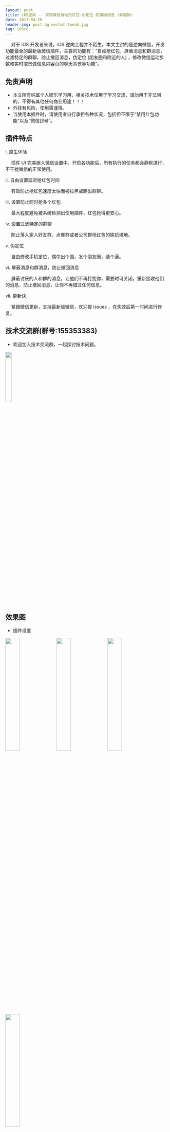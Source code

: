 ```yaml
---
layout: post
title: iOS逆向 -- 实现微信自动抢红包-伪定位-防撤回消息 (非越狱)
date: 2017-04-20
header-img: post-bg-wechat-tweak.jpg
tag: iOSre
---
```


&emsp; 对于 iOS 开发者来说，iOS 逆向工程并不陌生。本文主讲的是逆向微信，开发功能最全的最新版微信插件，主要的功能有：“自动抢红包，屏蔽消息和群消息，过滤特定的群聊，防止撤回消息，伪定位 (朋友圈和附近的人) ，修改微信运动步数和实时取景做信息内容页的聊天背景等功能”。

## 免责声明

- 本文所有纯属个人娱乐学习用，相关技术仅用于学习交流，请勿用于非法目的，不得有其他任何商业用途！！！
- 外挂有风险，使用需谨慎。
- 当使用本插件时，请使用者自行承担各种状况，包括但不限于“禁用红包功能”以及“微信封号”。

## 插件特点

i. 原生体验

&emsp; 插件 UI 完美嵌入微信设置中，开启各功能后，所有执行的任务都会静默进行，不干扰微信的正常使用。

ii. 自由设置延迟抢红包时间

&emsp; 有效防止抢红包速度太快而被拉黑或踢出群聊。

iii. 设置防止同时抢多个红包

&emsp; 最大程度避免被系统检测出使用插件，红包抢得更安心。

iv. 设置过滤特定的群聊

&emsp; 防止落入家人好友群、点餐群或者公司群抢红包的尴尬境地。

v. 伪定位 

&emsp; 自由修改手机定位，偶尔出个国，发个朋友圈，装个逼。

vi. 屏蔽消息和群消息，防止撤回消息

&emsp; 屏蔽讨厌的人和群的消息，让他们不再打扰你，需要时可关闭，重新接收他们的消息，防止撤回消息，让你不再错过任何信息。

vii. 更新快

&emsp; 紧跟微信更新，支持最新版微信，欢迎提 issues ，在失效后第一时间进行修复。

## 技术交流群(群号:155353383) 

- 欢迎加入技术交流群，一起探讨技术问题。

<img src="https://github.com/dgynfi/WeChat_tweak/raw/master/images/qq155353383.jpg" width="20%" />

## 效果图

- 插件设置

<img src="https://github.com/dgynfi/WeChat_tweak/raw/master/images/WCPlugin_settings.gif" width="30%" />&nbsp; 
<img src="https://github.com/dgynfi/WeChat_tweak/raw/master/images/WCPlugin_settings_01.png" width="30%" />&nbsp; 
<img src="https://github.com/dgynfi/WeChat_tweak/raw/master/images/WCPlugin_settings_02.png" width="30%" /> &nbsp; 
<img src="https://github.com/dgynfi/WeChat_tweak/raw/master/images/WCPlugin_settings_03.png" width="30%" />&nbsp; 

- 插件应用

<img src="https://github.com/dgynfi/WeChat_tweak/raw/master/images/WCPlugin_applying_01.gif" width="30%" />&nbsp; 
<img src="https://github.com/dgynfi/WeChat_tweak/raw/master/images/WCPlugin_applying_02.gif" width="30%" />&nbsp; 

- 伪定位

<img src="https://github.com/dgynfi/WeChat_tweak/raw/master/images/Fake_location_applying.gif" width="30%" />

- 防止撤回消息

<img src="https://github.com/dgynfi/WeChat_tweak/raw/master/images/Prevent_msg_revocation.png" width="30%" />

## 基本原理

&emsp; 在 App 启动时，通过 dyld (the dynamic link editor) 加载我们注入的动态库，从而进行 hook ，而之所以能够执行注入的动态库，是因为使用了 mobilesubstrate 库，这个库能在程序运行的时候动态加载注入的动态库，而非越狱手机里面是没有的，所以我们需要直接将这个库打包进 ipa 中，使用它的 API 实现注入。mobilesubstrate 库在我的 [github](https://github.com/dgynfi/WeChat_tweak/Dynamic%20library/dylib) 中有提供，即是 libsubstrate.dylib 。

## 打开终端

&emsp; Terminal 一般 Mac 电脑自带，打开 Terminal 执行后续操作。

<img src="https://github.com/dgynfi/WeChat_tweak/raw/master/images/Terminal.png" width="20%" />

## 安装 theos

&emsp; theos 是一个越狱开发工具包，它可以生成 iOS app 以及 tweak 等程序的框架，并提供 makefile 来编译、打包和安装。

- 从 Github 下载 theos ，进行如下操作：

```
export THEOS=/opt/theos
rm -rf $THEOS # 如果之前已经安装过 theos，请先删除，然后下载最新版
sudo git clone --recursive https://github.com/theos/theos.git $THEOS
```

&emsp; 执行命令后，显示如下：

```
Cloning into '/opt/theos'...
remote: Enumerating objects: 18, done.
remote: Counting objects: 100% (18/18), done.
remote: Compressing objects: 100% (14/14), done.
remote: Total 8802 (delta 4), reused 9 (delta 4), pack-reused 8784
Receiving objects: 100% (8802/8802), 2.20 MiB | 9.00 KiB/s, done.
Resolving deltas: 100% (5467/5467), done.
Submodule 'vendor/dm.pl' (https://github.com/theos/dm.pl.git) registered for path 'vendor/dm.pl'
Submodule 'vendor/include' (https://github.com/theos/headers.git) registered for path 'vendor/include'
Submodule 'vendor/lib' (https://github.com/theos/lib.git) registered for path 'vendor/lib'
Submodule 'vendor/logos' (https://github.com/theos/logos.git) registered for path 'vendor/logos'
Submodule 'vendor/nic' (https://github.com/theos/nic.git) registered for path 'vendor/nic'
Cloning into '/opt/theos/vendor/dm.pl'...
remote: Enumerating objects: 142, done.        
remote: Total 142 (delta 0), reused 0 (delta 0), pack-reused 142        
Receiving objects: 100% (142/142), 54.20 KiB | 9.00 KiB/s, done.
Resolving deltas: 100% (72/72), done.
...
...
...
Submodule path 'vendor/include/rocketbootstrap/LightMessaging': checked out '496257b11c3e906333797639355db9a43015eb50'
Submodule path 'vendor/lib': checked out 'b1d502cc632ec349f8e2b3df9d7630bad64fd25e'
Submodule path 'vendor/logos': checked out 'a54760ea60acf45fa48267b9fb344c0317d9351c'
Submodule path 'vendor/nic': checked out '794d210f81198c6aef4f0ab8d04bd74ffe149f51'
```

- 配置 ldid

&emsp; ldid 是用于对 iOS 可执行文件进行签名的工具，可以在越狱 iOS 中替换 Xcode 自带的签名工具。

&emsp; 从 [http://joedj.net/ldid](http://joedj.net/ldid) 下载，将其移动到 /opt/theos/bin 目录下，然后设置可执行权限。

```
# cd <下载ldid的目录>
cd ~/Downloads/
sudo mv ldid /opt/theos/bin
sudo chmod 777 /opt/theos/bin/ldid
```

- 配置环境变量

&emsp; 使用命令 `vi ~/.bash_profile` 或者 `open -e ~/.bash_profile` ，在 .bash_profile 文件的最后加入 (否则每次重启 Terminal 都要重新 export)

```
export PATH=/opt/theos/bin:$PATH
export THEOS=/opt/theos
```

&emsp; 保存并退出，使用命令 `source ~/.bash_profile` ，立即生效。

- PS:  也可以使用 [iOSOpenDev](http://iosopendev.com)

&emsp; iOSOpenDev 集成在 Xcode 中，提供了一些模板，可直接使用 Xcode 进行开发。只是这个工具停止更新，对高版本的 Xcode 不能很好地支持。本人安装遇到了许多问题，通过查阅许多的资料，最后在 Xcode 中显示了该工具。若安装失败，则参考 [iOSOpenDev Wiki](https://github.com/kokoabim/iOSOpenDev/wiki) 或者其它资料。

## tweak

### 何谓 tweak ?

&emsp; tweak 定义是：对复杂的系统—通常是电子设备—进行微调或修改来增强其功能。而在 iOS 当中，tweak  是指那些能够增强其它进程功能的 dylib 。可以将 tweak 理解为一个外挂，只不过这个外挂是以动态链接库的方式注入到目标应用当中。我们已经很了解外挂其实就是用来做一些原本的应用无法做到的事情。

### 创建 tweak

&emsp; 使用 nic.pl 创建 tweak ，若提示无此命令，请根据上述步骤配置环境变量，或者不嫌麻烦使用 /opt/theos/bin/nic.pl ，根据提示选择 iphone/tweak ，接着分别输入：

- 项目名
- 该 deb 包的名字（类似 bundle identifier，此 bundle identifier 与要 hook 的 app 的 bundle identifier 不是同一个）
- 作者/维护者
- tweak 作用对象的 bundle identifier（比如微信为com.tencent.xin）
- tweak 安装完成后需要重启的应用名（比如微信为WeChat）

&emsp; 如下图所示：

<img src="https://github.com/dgynfi/WeChat_tweak/raw/master/images/nic_create_tweak.png" width="60%" />

&emsp; 完成后会看到四个文件( make 后将生成 .theos 、obj 文件夹)：Makefile &nbsp; wcodtplugin.plist &nbsp; control &nbsp; Tweak.xm 。

- Makefile

&emsp; 工程用到的文件、框架、库等信息。该文件过于简单，还需要添加一些信息，如：

&emsp; 指定处理器架构 `ARCHS = armv7 arm64` <br />
&emsp; 指定 SDK 版本 `TARGET = iphone:latest:8.0` <br />
&emsp; 导入所需的 framework 等。<br />

&emsp; 修改后的 Makefile 文件如下所示：

```
ARCHS = armv7 arm64
TARGET = iphone:latest:8.0
THEOS_MAKE_PATH = /opt/theos/makefiles

include $(THEOS_MAKE_PATH)/common.mk

TWEAK_NAME = wcodtplugin
$(TWEAK_NAME)_FILES = $(wildcard src/*.m) src/Tweak.xm
$(TWEAK_NAME)_FRAMEWORKS = UIKit AVFoundation CoreLocation

src/xxa.m_CFLAGS = -fobjc-arc
...
src/xxz.m_CFLAGS = -fobjc-arc

include $(THEOS_MAKE_PATH)/tweak.mk

after-install::
    install.exec "killall -9 WeChat"
```

- wcodtplugin.plist

&emsp; 该文件中的 Bundles : 指定 bundle 为 tweak 的作用对象，也可添加多个 bundle ，指定多个为 tweak 作用对象。

<img src="https://github.com/dgynfi/WeChat_tweak/raw/master/images/tweak_plist.png" width="60%" />

- control

&emsp; 该 tweak 所需的基本信息 (其实大部分都是创建 tweak 所填写的信息) 

```
Package: com.aple.wcodtplugin
Name: wcodtplugin
Depends: mobilesubstrate
Version: 0.0.1 # 版本号
Architecture: iphoneos-arm
Description: An awesome MobileSubstrate tweak! # 填写项目描述
Maintainer: dyf # 维护者
Author: dyf # 作者
Section: Tweaks
```

- Tweak.xm

&emsp; 重点文件，用来编写 hook 代码，因为支持 Logos 和 C/C++ 语法，可以让我们不用去写一些 runtime 方法 (必要时候还是要写) ，从而进行 hook 。

&emsp; PS:  .x 文件支持 Logos 语法，.xm 文件支持 Logos 和 C/C++ 语法。

### Logos 常用语法

- %hook

&emsp; 指定需要 hook 的类，以%end结尾。

- %orig

&emsp; 在 %hook 内部使用，执行 hook 住的方法原代码。

- %new

&emsp; 在 %hook 内部使用，给 class 添加新方法，与 class_addMethod 相同。<br />
&emsp; 与 Category 中添加方法的区别：Category 为编译时添加，class_addMethod 为动态添加。<br />
&emsp; warning ：添加的方法需要在 @interface 中进行声明。 <br />

- %c

&emsp; 获取一个类，等同于 objc_getClass 、NSClassFromString 。

- MSHookIvar<id>(self, "m_tableViewMgr")

&emsp; 在 %hook 内部使用，获取一个类的私有成员变量。

> %hook、%log、%orig 等都是 mobilesubstrate 的 MobileHooker 模块提供的宏，除此之外还有 %group  %init  %ctor 等，其实也就是把 method swizzling 相关的方法封装成了各种宏标记，若想深入了解，请左转 [Google](https://www.google.com) 或者 [Baidu](https://www.baidu.com) 。

### 编写 Tweak.xm

&emsp; 在熟悉各种语法之后，可以进行编写代码了，其中 MMUIViewController 为微信的基础的 ViewController 。我们通过 hook viewDidApper: 来进行 Hello World! 弹窗。 

&emsp; 编写一个 hook 接口声明头文件 `HookInterfaceStatment.h`，代码如下：

```
@interface MMUIViewController : UIViewController

- (void)startLoadingBlocked;
- (void)startLoadingNonBlock;
- (void)startLoadingWithText:(NSString *)text;
- (void)stopLoading;
- (void)stopLoadingWithFailText:(NSString *)text;
- (void)stopLoadingWithOKText:(NSString *)text;

// Added method.
- (void)helloWorld;

@end
```

&emsp; 编写 Tweak.xm ，代码如下：

```
#import "HookInterfaceStatment.h"

%hook MMUIViewController

- (void)viewWillAppear:(_Bool)arg1 {
    %orig;
    [self helloWorld];
}

%new
- (void)helloWorld {
    UIAlertController *alertController = ({
        UIAlertController *_alertController = [UIAlertController alertControllerWithTitle:@"Hello World!" message:nil preferredStyle:UIAlertControllerStyleAlert];
        [_alertController addAction:[UIAlertAction actionWithTitle:@"确定" style:UIAlertActionStyleDestructive handler:^(UIAlertAction * _Nonnull action) {}]];
        [_alertController addAction:[UIAlertAction actionWithTitle:@"取消" style:UIAlertActionStyleCancel handler:^(UIAlertAction * _Nonnull action) {}]];
        _alertController;
    });
    [self presentViewController:alertController animated:YES completion:NULL];
}

%end
```

### 编译

&emsp; 使用 `make` 进行编译，若想重新编译，则先 `make clean` 。make 编译完成后，在当前文件夹下面将生成两个文件夹: .theos 与 obj ，其中编译完成的动态库就在 .thoes/obj/debug 的下面，与工程名相同。

- 问题1

```
Makefile:6: theos/makefiles/common.mk: Not a directory
Makefile:25: /tweak.mk: No such file or directory
make: *** No rule to make target `/tweak.mk'.  Stop.
```

&emsp; 解决办法：首先确保安装并配置了 theos ，其次修改 Makefile 文件，在 `$(THEOS)/makefiles` 代码行上方定义 `THEOS_MAKE_PATH = /opt/theos/makefiles` ，将 `$(THEOS)/makefiles` 替换成 `$(THEOS_MAKE_PATH)` 。

- 问题2

```
bash: ldid: command not found
make[2]: *** [/Users/xxx/Desktop/wcodtplugin/.theos/obj/debug/wcodtplugin.dylib] Error 6
rm /Users/xxx/Desktop/wcodtplugin/.theos/obj/debug/wcodtplugin.dylib.47ba6b93.unsigned
make[1]: *** [internal-library-all_] Error 2
make: *** [wcodtplugin.all.tweak.variables] Error 2
```

&emsp; 解决办法：按照配置 ldid 步骤执行，重新编译。

- 问题3

```
xcrun: error: SDK "iphoneos" cannot be located
xcrun: error: SDK "iphoneos" cannot be located
==> Error: You do not have any SDKs in /Library/Developer/CommandLineTools/Platforms/iPhoneOS.platform/Developer/SDKs or /opt/theos/sdks.
make: *** [before-all] Error 1
```

&emsp; 解决办法：在终端执行命令 `sudo xcode-select --switch /Applications/Xcode.app` 即可。


- 问题4 (代码报错)

```
> Making all for tweak wcodtplugin…
==> Preprocessing Tweak.xm…
==> Compiling Tweak.xm (armv7)…
Tweak.xm:5:26: error: expected ';' after expression
... UIAlertController *_alertController = [UIAlertController alertControllerWithTitle...
                            ^
                            ;
1 error generated.
make[3]: *** [/Users/xxx/Desktop/wcodtplugin/.theos/obj/debug/armv7/Tweak.xm.8aee9f68.o] Error 1
rm /Users/xxx/Desktop/wcodtplugin/.theos/obj/debug/armv7/Tweak.xm.mm
make[2]: *** [/Users/xxx/Desktop/wcodtplugin/.theos/obj/debug/armv7/wcodtplugin.dylib] Error 2
make[1]: *** [internal-library-all_] Error 2
make: *** [wcodtplugin.tweak.variables] Error 2
```

&emsp; 解决办法：根据错误提示，找到报错的代码进行修改，重新编译。

- 问题5 (打包出错)

```
> Making all for tweak wcodtplugin…
make[2]: Nothing to be done for `internal-library-compile'.
> Making stage for tweak wcodtplugin…
Can't locate IO/Compress/Lzma.pm in @INC (you may need to install the IO::Compress::Lzma module) (@INC contains: /usr/local/Cellar/perl/5.26.2/lib/perl5/site_perl/5.26.2/darwin-thread-multi-2level /usr/local/Cellar/perl/5.26.2/lib/perl5/site_perl/5.26.2 /usr/local/Cellar/perl/5.26.2/lib/perl5/5.26.2/darwin-thread-multi-2level /usr/local/Cellar/perl/5.26.2/lib/perl5/5.26.2 /usr/local/lib/perl5/site_perl/5.26.2/darwin-thread-multi-2level /usr/local/lib/perl5/site_perl/5.26.2) at /opt/theos/bin/dm.pl line 12.
BEGIN failed--compilation aborted at /opt/theos/bin/dm.pl line 12.
make: *** [internal-package] Error 2
```

&emsp; 解决办法：

```
1. /opt/theos/vendor/dm.pl/dm.pl
# 注释掉第12、13行
# use IO::Compress::Lzma;
# use IO::Compress::Xz;

2. /opt/theos/makefiles/package/deb.mk
# 第6行 lzma 改为 gzip
_THEOS_PLATFORM_DPKG_DEB_COMPRESSION ?= gzip
```

&emsp; 最后重新 make package ，成功了。

## 目录介绍

- [Dynamic library](https://github.com/dgynfi/WeChat_tweak/Dynamic%20library) - dylib 目录 (Raw Dynamic Library) 和 modify 目录 (Modified Dynamic Library) ，可直接拿来注入。
- [Hook-Tools](https://github.com/dgynfi/WeChat_tweak/Hook-Tools) - Hook 使用的工具。
    - dumpdecrypted - 用于解密 iOS 的可执行文件，砸壳时可不需要。
    - otool - 一般 Mac 自带，用于查看解密后文件的依赖项检查。
    - install_name_tool - 一般 Mac 自带，更改动态库的依赖。
    - yoyolib - 用于向 iOS 的可执行文件中注入 dylib 。
    - optool - 将动态库注入目标二进制文件中。
    - class-dump - 导出app所有头文件 (`class-dump -s -S -H ~/Desktop/xx.app -o ~/Desktop/xx-headers`)。
    - ldid - 用于对 iOS 可执行文件进行签名的工具，在越狱 iOS 中替换 Xcode 自带的签名工具。
    - PackageApplication -  主要用来通过脚本打包 ipa 文件。
    - 010Editor701 - 一款全新概念的十六进制编辑器，其最强大的功能在于支持模板和脚本操作。
        - [010Editor 最新版 8.0.1 逆向分析](https://www.52pojie.cn/forum.php?mod=viewthread&tid=684119&page=)
    - MachOView - 用于对 mach-o 文件分析的工具。
    - DYFCodesign - 用于对 iOS app 进行脚本重签名。
    - [ios-app-signer](https://github.com/dgynfi/OpenSource#Mac) - 打包 ipa 与重签名图形化工具。
    - iOSOpenDev - Xcode 增强工具，通过它生成用于注入的 dylib 库。建议用 theos 编译 tweak 项目生成注入的 dylib 库。
- [Resources](https://github.com/dgynfi/WeChat_tweak/Resources) - Icon 目录 (带抢红包的Icon) 、 wav 目录 (音频文件) 和 WC_7_0_5_Headers 目录 (微信7.0.5头文件) 等。
- [WeChatPluginDev](https://github.com/dgynfi/WeChat_tweak/WeChatPluginDev/wapleodtcorexpc) - 微信插件 tweak 源码开发。

## 获取砸壳版本的微信

1. 直接在 PP 助手下载

2. 百度网盘下载

&emsp; [https://pan.baidu.com/s/1eT3tgfQRjIHUu3PL77YY9Q - 提取码：o8sa](https://pan.baidu.com/s/1eT3tgfQRjIHUu3PL77YY9Q)

3. SSH 服务

&emsp; 实现在越狱手机上远程进行 ssh 服务，在 Cydia 中安装 OpenSSH 。

- ssh : 远程登录

```
# 指令 ssh user@ip
ssh mobile@192.168.6.6
```

- scp : 远程拷贝

&emsp; 本地文件拷贝到 iOS 上 (若从 iOS 上拷贝到本地，则相反) 。

```
# 指令 scp /path/to/localFile user@ip:/path/to/remoteFile
scp ~/Desktop/icon.png root@192.168.6.6:/var/tmp/
```

> 注意，OpenSSH 默认登录密码为 alpine ，iOS 上的用户只有 root 和 mobile，修改密码使用 passwd root (mobile) 。

4. 使用 Clutch 对越狱手机上的应用进行砸壳

- 将 Cluth 仓库 clone 到本地：

```
git clone https://github.com/KJCracks/Clutch
cd Clutch
```

- 使用 Xcode 进行构建，得到可执行文件：

```
xcodebuild -project Clutch.xcodeproj -configuration Release ARCHS="armv7 arm64" build
```

- 将可执行文件 clutch 拷贝到手机上：

```
scp Clutch/clutch root@<your.device.ip>:/usr/bin/
```

- 先 ssh 到越狱手机上，然后查看当前安装的应用：

```
ssh root@<your.device.ip>

# 列出当前安装的应用
clutch -i

# Installed apps:
# 1: WeChat <com.tencent.xin>
# ...
```

- 开始砸壳

```
# clutch -d <bundle identifier>
clutch -d com.tencent.xin

# Zipping WeChat.app
# Swapping architectures..
# ASLR slide: 0xb3000
# ...
# writing new checksum
# DONE: /private/var/mobile/Documents/Dumped/com.tencent.xin-iOS9.2-(Clutch-2.0.4).ipa
# Finished dumping com.tencent.xin in 76.9 seconds
```

- 将砸完壳的 ipa 包拷回 Mac 电脑上

```
mv /private/var/mobile/Documents/Dumped/com.tencent.xin-iOS9.2-\(Clutch-2.0.4\).ipa /private/var/mobile/Documents/Dumped/WeChat.ipa

scp root@<your.device.ip>:/private/var/mobile/Documents/Dumped/WeChat.ipa ~/Desktop/
```

## 注入动态库和重签名打包应用

&emsp; 以微信 7.0.5 版本为例，执行下列操作：

### 解压 ipa (Unzip ipa)

```
# cd <微信ipa下载目录>
cd ~/Downloads/

unzip -o 微信-7.0.5\(越狱应用\).ipa -d ./

# 静默解压
# unzip -q -o 微信-7.0.5\(越狱应用\).ipa -d ./

# 将 Payload 移至桌面
mv ./Payload/ ~/Desktop/
```

### 查看 app 是否被加密 (Check app)

&emsp; otool 可以输出 app 的 load commands，然后通过查看 cryptid 这个标志位来判断 app 是否被加密，1代表加密，0代表被解密。

```
# 进入桌面
cd ~/Desktop/

# 查看 app 是否被加密
otool -l Payload/WeChat.app/WeChat | grep -B 2 crypt
```

&emsp; 结果显示如下：

```
otool -l Payload/WeChat.app/WeChat | grep -B 2 crypt
          cmd LC_ENCRYPTION_INFO_64
      cmdsize 24
     cryptoff 16384
    cryptsize 100237312
      cryptid 0
```

### 克隆仓库 (Clone Repository)

```
# 进入桌面
cd ~/Desktop/

# 克隆
git clone https://github.com/dgynfi/WeChat_tweak.git
```

### 编译 tweak 项目 (Compile Tweak Project)

```
cd WeChat_tweak/WeChatPluginDev/wapleodtcorexpc/
# compile
make
```

<img src="https://github.com/dgynfi/WeChat_tweak/raw/master/images/tweak_make.png" width="60%" />

&emsp; 编译时出现的问题或错误，请查看上述[问题描述和解决方法](#编译)。

&emsp; 将动态库拷贝至桌面：

```
# 将 wapleodtcorexpc.dylib 库拷贝至桌面
cp .theos/obj/debug/wapleodtcorexpc.dylib ~/Desktop/

# 直接打开目录，将 wapleodtcorexpc.dylib 库拷贝或拖拽至桌面
# open .theos/obj/debug/
```

### 更改动态库的依赖 (Change Dynamic Library Dependencies)

&emsp; 将 libsubstrate.dylib 库拷贝至桌面：

```
# 进入桌面
cd ~/Desktop/

# 将 libsubstrate.dylib 库拷贝至桌面
cp WeChat_tweak/Dynamic\ library/dylib/libsubstrate.dylib ~/Desktop/
```

&emsp; 右键 wapleodtcorexpc.dylib ，选择显示简介，在名称与扩展名处将 wapleodtcorexpc.dylib 修改成 wapleodtcorexpc ，回车并移除。

<img src="https://github.com/dgynfi/WeChat_tweak/raw/master/images/rm_ext.png" width="60%" />

&emsp; 同理，右键 libsubstrate.dylib ，选择显示简介，在名称与扩展名处将 libsubstrate.dylib 修改成 waplesubstrate ，回车并移除。

&emsp; 执行更改动态库的依赖命令：

```
install_name_tool -change /Library/Frameworks/CydiaSubstrate.framework/CydiaSubstrate @loader_path/waplesubstrate wapleodtcorexpc
```

&emsp; 查看依赖项，检查是否更改成功，使用以下命令：

```
otool -L wapleodtcorexpc
```

&emsp; 显示如下：

```
wapleodtcorexpc (architecture armv7):
    /Library/MobileSubstrate/DynamicLibraries/wapleodtcorexpc.dylib (compatibility version 0.0.0, current version 0.0.0)
    /usr/lib/libobjc.A.dylib (compatibility version 1.0.0, current version 228.0.0)
    /System/Library/Frameworks/Foundation.framework/Foundation (compatibility version 300.0.0, current version 1570.15.0)
    /System/Library/Frameworks/CoreFoundation.framework/CoreFoundation (compatibility version 150.0.0, current version 1570.15.0)
    /System/Library/Frameworks/UIKit.framework/UIKit (compatibility version 1.0.0, current version 61000.0.0)
    /System/Library/Frameworks/AVFoundation.framework/AVFoundation (compatibility version 1.0.0, current version 2.0.0)
    /System/Library/Frameworks/CoreLocation.framework/CoreLocation (compatibility version 1.0.0, current version 2245.12.30)
    @loader_path/waplesubstrate (compatibility version 0.0.0, current version 0.0.0)
    /usr/lib/libc++.1.dylib (compatibility version 1.0.0, current version 400.9.4)
    /usr/lib/libSystem.B.dylib (compatibility version 1.0.0, current version 1252.250.1)
    /System/Library/Frameworks/CoreVideo.framework/CoreVideo (compatibility version 1.2.0, current version 1.5.0)
wapleodtcorexpc (architecture arm64):
    /Library/MobileSubstrate/DynamicLibraries/wapleodtcorexpc.dylib (compatibility version 0.0.0, current version 0.0.0)
    /usr/lib/libobjc.A.dylib (compatibility version 1.0.0, current version 228.0.0)
    /System/Library/Frameworks/Foundation.framework/Foundation (compatibility version 300.0.0, current version 1570.15.0)
    /System/Library/Frameworks/CoreFoundation.framework/CoreFoundation (compatibility version 150.0.0, current version 1570.15.0)
    /System/Library/Frameworks/UIKit.framework/UIKit (compatibility version 1.0.0, current version 61000.0.0)
    /System/Library/Frameworks/AVFoundation.framework/AVFoundation (compatibility version 1.0.0, current version 2.0.0)
    /System/Library/Frameworks/CoreLocation.framework/CoreLocation (compatibility version 1.0.0, current version 2245.12.30)
    @loader_path/waplesubstrate (compatibility version 0.0.0, current version 0.0.0)
    /usr/lib/libc++.1.dylib (compatibility version 1.0.0, current version 400.9.4)
    /usr/lib/libSystem.B.dylib (compatibility version 1.0.0, current version 1252.250.1)
    /System/Library/Frameworks/CoreVideo.framework/CoreVideo (compatibility version 1.2.0, current version 1.5.0)
```

&emsp; CydiaSubstrate 只有越狱的手机上才有，因此我们需要手动更改并导入。从上可见，`/Library/Frameworks/CydiaSubstrate.framework/CydiaSubstrate` 更改成了 `@loader_path/waplesubstrate` ，这表明动态库的依赖更改成功。

### 移除架构 (Remove Architectures) 

&emsp; 对于没有强迫证的同学来说，这步可略过。目前 `WeChat` 可执行文件只有 `arm64` 架构，在以前版本中，若移除 `armv7` 架构，则可以大大减少包的大小，以节省手机空间。

```
# 进入桌面，确保当前在桌面上操作
cd ~/Desktop/

lipo -info waplesubstrate 
# Architectures in the fat file: waplesubstrate are: armv7 arm64 

lipo waplesubstrate -remove armv7 -output ./waplesubstrate 

lipo -info waplesubstrate 
# Architectures in the fat file: waplesubstrate are: arm64 

lipo -info wapleodtcorexpc 
# Architectures in the fat file: wapleodtcorexpc are: armv7 arm64

lipo wapleodtcorexpc -remove armv7 -output ./wapleodtcorexpc

lipo -info wapleodtcorexpc 
# Architectures in the fat file: wapleodtcorexpc are: arm64
```

### 注入动态库 (Install Dynamic Libraries)

```
# 进入桌面，确保当前在桌面上操作
# cd ~/Desktop/

# @executable_path 是一个环境变量，指的是二进制文件所在的路径
./WeChat_tweak/Hook-Tools/optool install -c load -p "@executable_path/wapleodtcorexpc" -t Payload/WeChat.app/WeChat
```

&emsp; 注入过程显示如下：

```
Found thin header...
Inserting a LC_LOAD_DYLIB command for architecture: arm64
Successfully inserted a LC_LOAD_DYLIB command for arm64
Writing executable to Payload/WeChat.app/WeChat...
```

&emsp; 将动态库拷贝至二进制文件所在的目录，操作如下：

```
# 进入桌面，确保当前在桌面上操作
# cd ~/Desktop/

# 将动态库拷贝至二进制文件所在的目录
cp waplesubstrate wapleodtcorexpc Payload/WeChat.app/
```

### 打开 WeChat.app 目录 (Open WeChat.app)

- 进入 WeChat.app 目录

<img src="https://github.com/dgynfi/WeChat_tweak/raw/master/images/show_wechatapp_dir.png" width="60%" />

- 找出 Info.plist 文件

<img src="https://github.com/dgynfi/WeChat_tweak/raw/master/images/found_Info.plist.png" width="60%" />

&emsp; 双击，默认 Xcode 打开，修改 Info.plist 中的 Bundle display name 和 Bundle identifier，将 WeChatBundleVersion 的 Value 修改成 Bundle version 的 Value，将 URL types -> URL identifier 修改成新的 Bundle identifier，删除 build_time, by, path, rev, tag, uuid, ver 等 Key。

- 删除 PlugIns 和 Watch 目录中的文件

<img src="https://github.com/dgynfi/WeChat_tweak/raw/master/images/del_files.png" width="60%" />

- 删除 _CFBundleDisplayName

&emsp; 删除  zh_CN.lproj  InfoPlist.strings  _CFBundleDisplayName  <br />
&emsp; 删除  zh_HK.lproj  InfoPlist.strings  _CFBundleDisplayName  <br />
&emsp; 删除  zh_TW.lproj  InfoPlist.strings  _CFBundleDisplayName  <br />
&emsp; 删除  en.lproj         InfoPlist.strings  _CFBundleDisplayName  <br />

- 删除 Entitlements

&emsp; 删除  Entitlements_for_appstore.plist  <br />
&emsp; 删除  Entitlements_for_ext.plist  <br />
&emsp; 删除  Entitlements_for_jailbreak.plist  <br />
&emsp; 删除  Entitlements_wc_for_ext.plist  <br />
&emsp; 删除  Entitlements_wc.plist  <br />
&emsp; 删除  Entitlements_wx_for_ext.plist  <br />
&emsp; 删除  Entitlements_wx.plist  <br />

 ### 重签名动态库 (Resign Dynamic Libraries)

&emsp; 打开钥匙串访问

<img src="https://github.com/dgynfi/WeChat_tweak/raw/master/images/keychain_access.png" width="20%" />

&emsp; 点击登录 -> 我的证书，找出要签名的证书，右击显示简介，找到常用名称，然后拷贝后面的字符串。

&emsp; 执行重签名：

```
codesign -f -s "iPhone Developer: xxx@qq.com (9ZU3R2F3D4)" Payload/WeChat.app/waplesubstrate 
# Payload/WeChat.app/waplesubstrate: replacing existing signature

codesign -f -s "iPhone Developer: xxx@qq.com (9ZU3R2F3D4)" Payload/WeChat.app/wapleodtcorexpc
# Payload/WeChat.app/wapleodtcorexpc: replacing existing signature

codesign -f -s "iPhone Developer: xxx@qq.com (9ZU3R2F3D4)" Payload/WeChat.app/Frameworks/andromeda.framework
# Payload/WeChat.app/Frameworks/andromeda.framework: replacing existing signature

codesign -f -s "iPhone Developer: xxx@qq.com (9ZU3R2F3D4)" Payload/WeChat.app/Frameworks/mars.framework
# Payload/WeChat.app/Frameworks/mars.framework: replacing existing signature

codesign -f -s "iPhone Developer: xxx@qq.com (9ZU3R2F3D4)" Payload/WeChat.app/Frameworks/marsbridgenetwork.framework
# Payload/WeChat.app/Frameworks/marsbridgenetwork.framework: replacing existing signature

codesign -f -s "iPhone Developer: xxx@qq.com (9ZU3R2F3D4)" Payload/WeChat.app/Frameworks/matrixreport.framework
# Payload/WeChat.app/Frameworks/matrixreport.framework: replacing existing signature

codesign -f -s "iPhone Developer: xxx@qq.com (9ZU3R2F3D4)" Payload/WeChat.app/Frameworks/OpenSSL.framework
# Payload/WeChat.app/Frameworks/OpenSSL.framework: replacing existing signature

codesign -f -s "iPhone Developer: xxx@qq.com (9ZU3R2F3D4)" Payload/WeChat.app/Frameworks/ProtobufLite.framework
# Payload/WeChat.app/Frameworks/ProtobufLite.framework: replacing existing signature
```

### 重签名应用 (Resign app)

&emsp; 打开 Provisioning Profiles 目录

```
# 打开 Provisioning Profiles 目录
open ~/Library/MobileDevice/Provisioning\ Profiles/ 
```

&emsp; 在 Finder 工具栏选择以分栏或画廊方式显示，然后逐一点击 xxx.mobileprovision 文件，找出相匹配的 Bundle identifier 的配置文件 。也可以直接从苹果开发者后台下载证书和  xxx.mobileprovision 配置文件，导入证书或 p12 文件和 xxx.mobileprovision 配置文件 (可直接使用) 。

&emsp; 或者用 cat 命令逐一查看 xxx.mobileprovision 文件

```
cat ~/Library/MobileDevice/Provisioning\ Profiles/ece5c913-5c15-45fd-82e3-90f23739521f.mobileprovision
...
cat ~/Library/MobileDevice/Provisioning\ Profiles/269bffd1-3743-4014-bf07-4eb94c048460.mobileprovision
```

&emsp; 将 xxx.mobileprovision 文件拷贝至桌面

```
cp ~/Library/MobileDevice/Provisioning\ Profiles/269bffd1-3743-4014-bf07-4eb94c048460.mobileprovision ~/Desktop/wcpl_adhoc.mobileprovision
```

&emsp; 执行重签名应用：

```
# 进入桌面，确保当前在桌面上操作
cd ~/Desktop/

./WeChat_tweak/Hook-Tools/DYFCodesign Payload/ "iPhone Developer: xxx@qq.com (9ZU3R2F3D4)" wcpl_adhoc.mobileprovision 
# /Users/xxx/Desktop/Payload/WeChat.app: replacing existing signature
```

### 打包应用 (Package app)

- 方法一

```
# 进入桌面，确保当前在桌面上操作
# cd ~/Desktop/

zip -r WeChat_705_New.ipa Payload/

# 静默压缩
# zip -qr WeChat_705_New.ipa Payload/
```

- 方法二

&emsp; **PackageApplication** 主要用来通过脚本打包 ipa 文件，然而从 **Xcode 8.2.1** 版本之后，就不建议使用了。所以每次更新 Xcode 版本，都要手动添加 **PackageApplication** 。

&emsp; **PackageApplication** 下载地址：

1. 百度网盘下载：

&emsp; [https://pan.baidu.com/s/1AjVW8hWYlVz3Cu9UJByQOQ - 提取码：4sqb](https://pan.baidu.com/s/1AjVW8hWYlVz3Cu9UJByQOQ)

2. Github下载：

&emsp; [https://github.com/dgynfi/WeChat_tweak/tree/master/Hook-Tools/](https://github.com/dgynfi/WeChat_tweak/tree/master/Hook-Tools/)

&emsp; 将下载的 **PackageApplication** 执行以下命令，并设置可执行权限：

```
chmod 777 ~/Downloads/PackageApplication
```

&emsp; Applications -> 右键 Xcode.app -> 显示包内容 -> Contents -> Developer -> platforms -> iPhoneOS.platform -> Developer -> usr -> bin，进入这个目录之后，将设置了可执行权限的 **PackageApplication** 复制到这个目录。

&emsp; 或者使用命令如下：

```
cp ~/Downloads/PackageApplication /Applications/Xcode.app/Contents/Developer/Platforms/iPhoneOS.platform/Developer/usr/bin
```

&emsp; 执行打包：

```
xcrun -sdk iphoneos PackageApplication -v Payload/WeChat.app -o ~/Desktop/WeChat_705_New.ipa
```

### 安装 ipa 

1. 最后使用 PP 助手/ ifunbox 安装 WeChat_705_New.ipa 。

2. 使用 Xcode -> Window -> Devices and Simulators ，右击自己的设备，选择 Connect via IP Adress...，输入设备的IP，然后点击 Connect ，最后在 INSTALLED APPS 处点击 “+” 号，然后选择 WeChat_705_New.ipa ，点击 Open ，然后漫长地等待安装，大约1 ~ 3分钟。

## 支持作者

&emsp; 如果你觉得这个插件对你有帮助 (帮你抢到了比之前更多的红包，帮你发在国外高大尚的朋友圈，帮你屏蔽了厌烦并叨扰的人和群，帮你不再错过任何消息，...) ，不妨进行一下小额捐赠，这样我会有更大的动力去更新和优化代码。

<img src="https://github.com/dgynfi/WeChat_tweak/raw/master/images/WeChat_apprcode.jpg" width="30%" />&nbsp; 
<img src="https://github.com/dgynfi/WeChat_tweak/raw/master/images/Alipay_paymentcode.jpg" width="30%" />&nbsp; 

## Hook 版本下载

&emsp; Hook 的版本只需要按照解压 ipa (Unzip ipa)，重签名应用 (Resign app) ，打包应用 (Package app) ，安装 ipa 等步骤执行即可。

- 百度网盘下载：

&emsp; [https://pan.baidu.com/s/1KCwmMWzchaZDeZQSlNt6qg - 提取码：3eqb](https://pan.baidu.com/s/1KCwmMWzchaZDeZQSlNt6qg)

## 坐标拾取

- [百度地图-拾取坐标系统](http://api.map.baidu.com/lbsapi/getpoint/index.html)
- [高德地图-坐标拾取器](https://lbs.amap.com/console/show/picker)
- [腾讯地图-坐标拾取器](https://lbs.qq.com/tool/getpoint/index.html)

&emsp; 清华大学：116.333446,40.009557

## 免费证书

- [iOS个人证书真机调试及报错](https://www.jianshu.com/p/f31116a76ea9)
- [iOS Xcode8免证书真机调试（不越狱）](https://www.jianshu.com/p/5c1fb2cb293c)
- [IOS开发之免费证书+不越狱真机调试](https://www.cnblogs.com/iOS-mt/p/5454287.html)

&emsp; 免费证书能真机调试程序，通过 Xcode 登录自己的 Apple ID ，进入 TARGETS -> General 设置 Bundle Identifier ，勾选自动管理签名 (Automatically manage signing) ，自动生成完成后，可查看 Team, Provisioning Profile, Signing Certificate ，但免费证书有个缺点 ，其中 Provisioning Profile (xxx.mobileprovision) 文件有效期仅只有 7 天，过期后打开 Xcode 工程重新生成。我们在学习时可以利用免费证书重签名应用 (Resign app) ，但是长期使用，需要经常重签名。

## 建议

&emsp; 可以将动态库 wapleodtcorexpc 和 waplesubstrate 修改自己想要的名字，只需将 wapleodtcorexpc 工程名和 Makefile control xxx.plist 文件一同修改，然后从步骤【编译 tweak 项目 (Compile Tweak Project) 】重新开始操作。

## 我的简书

- [iOS逆向 -- 实现微信自动抢红包-伪定位-防撤回消息 (非越狱)](https://www.jianshu.com/p/8fa5f61af3e4)

## 参考文章

- [移动App入侵与逆向破解技术－iOS篇](https://mp.weixin.qq.com/s?__biz=MzA3NTYzODYzMg==&mid=2653577384&idx=1&sn=b44a9c9651bf09c5bea7e0337031c53c&scene=0#wechat_redirect)

- [蒸米的文章 - iOS冰与火之歌系列](https://github.com/zhengmin1989/MyArticles)

- [iOS微信抢红包Tweak安装教程](http://www.swiftyper.com/2016/01/25/ios-tweak-install-guide)

- [一步一步实现iOS微信自动抢红包(非越狱)](https://www.jianshu.com/p/189afbe3b429)

- [iOS应用逆向工程(第2版)](https://www.amazon.cn/gp/product/B00VFDVY7E/ref=as_li_tf_tl?ie=UTF8&camp=536&creative=3200&creativeASIN=B00VFDVY7E&linkCode=as2&tag=buginux-23)

## iOS逆向交流

- [iOS逆向交流社区 -  iOSRE](http://bbs.iosre.com)

&emsp; [如果你觉得能帮助到你，请给一颗小星星。欢迎提 Issues ，谢谢！(If you think it can help you, please give it a star. Welcome to issues, thanks!)](https://github.com/dgynfi/WeChat_tweak)

